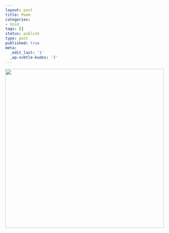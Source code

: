 ```yaml
---
layout: post
title: Poem
categories:
- Void
tags: []
status: publish
type: post
published: true
meta:
  _edit_last: '1'
  _wp-svbtle-kudos: '3'
---
```

<a href="http://www.petermeuel.com/blog/wp-content/uploads/2012/02/tumblr_lymhhkp7EM1qatqbao1_500.jpg"><img class="aligncenter size-full wp-image-85" title="tumblr_lymhhkp7EM1qatqbao1_500" src="http://www.petermeuel.com/blog/wp-content/uploads/2012/02/tumblr_lymhhkp7EM1qatqbao1_500.jpg" alt="" width="500" height="500" /></a>